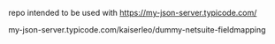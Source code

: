 repo intended to be used with https://my-json-server.typicode.com/

my-json-server.typicode.com/kaiserleo/dummy-netsuite-fieldmapping
